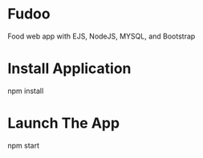 # Fudoo
Food web app with EJS, NodeJS, MYSQL, and Bootstrap

# Install Application
npm install

# Launch The App
npm start
